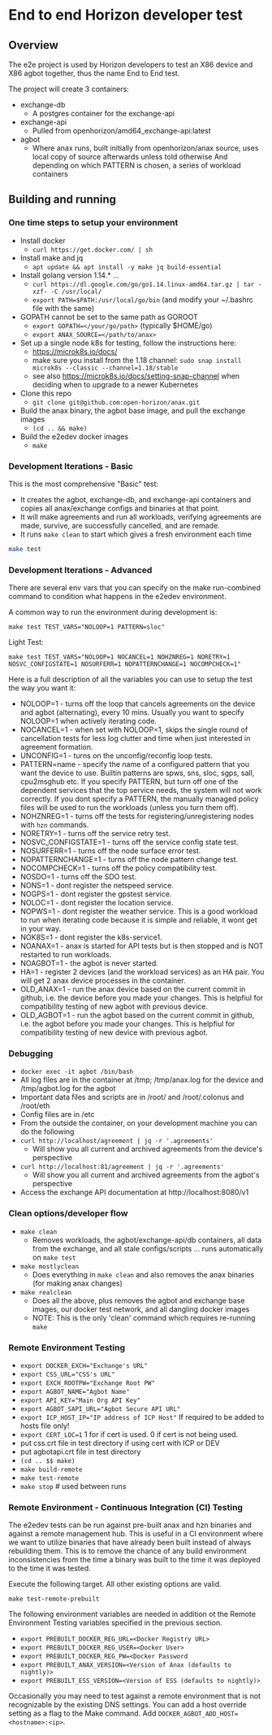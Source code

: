 # End to end Horizon developer test

## Overview

The e2e project is used by Horizon developers to test an X86 device and X86 agbot together, thus the name End to End test.

The project will create 3 containers:
- exchange-db
  - A postgres container for the exchange-api
- exchange-api
  - Pulled from openhorizon/amd64_exchange-api:latest
- agbot
  - Where anax runs, built initially from openhorizon/anax source, uses local copy of source afterwards unless told otherwise
And depending on which PATTERN is chosen, a series of workload containers

## Building and running

### One time steps to setup your environment
- Install docker
  - `curl https://get.docker.com/ | sh`
- Install make and jq
  - `apt update && apt install -y make jq build-essential`
- Install golang version 1.14.* ...
  - `curl https://dl.google.com/go/go1.14.linux-amd64.tar.gz | tar -xzf- -C /usr/local/`
  - `export PATH=$PATH:/usr/local/go/bin` (and modify your ~/.bashrc file with the same)
- GOPATH cannot be set to the same path as GOROOT
  - `export GOPATH=</your/go/path>` (typically $HOME/go)
  - `export ANAX_SOURCE=</path/to/anax>`
- Set up a single node k8s for testing, follow the instructions here:
  - https://microk8s.io/docs/
  - make sure you install from the 1.18 channel: `sudo snap install microk8s --classic --channel=1.18/stable`
  - see also https://microk8s.io/docs/setting-snap-channel when deciding when to upgrade to a newer Kubernetes
- Clone this repo  
  - `git clone git@github.com:open-horizon/anax.git`
- Build the anax binary, the agbot base image, and pull the exchange images
  - `(cd .. && make)`
- Build the e2edev docker images
  - `make`

### Development Iterations - Basic
This is the most comprehensive "Basic" test:

- It creates the agbot, exchange-db, and exchange-api containers and copies all anax/exchange configs and binaries at that point.
- It will make agreements and run all workloads, verifying agreements are made, survive, are successfully cancelled, and are remade.
- It runs `make clean` to start which gives a fresh environment each time

```bash
make test
```


### Development Iterations - Advanced
There are several env vars that you can specify on the make run-combined command to condition what happens in the e2edev environment.

A common way to run the environment during development is:

```
make test TEST_VARS="NOLOOP=1 PATTERN=sloc"
```

Light Test:

```
make test TEST_VARS="NOLOOP=1 NOCANCEL=1 NOHZNREG=1 NORETRY=1 NOSVC_CONFIGSTATE=1 NOSURFERR=1 NOPATTERNCHANGE=1 NOCOMPCHECK=1"
```

Here is a full description of all the variables you can use to setup the test the way you want it:
- NOLOOP=1 - turns off the loop that cancels agreements on the device and agbot (alternating), every 10 mins. Usually you want to specify NOLOOP=1 when actively iterating code.
- NOCANCEL=1 - when set with NOLOOP=1, skips the single round of cancellation tests for less log clutter and time when just interested in agreement formation.
- UNCONFIG=1 - turns on the unconfig/reconfig loop tests.
- PATTERN=name - specify the name of a configured pattern that you want the device to use. Builtin patterns are spws, sns, sloc, sgps, sall, cpu2msghub etc. If you specify PATTERN, but turn off one of the dependent services that the top service needs, the system will not work correctly. If you dont specify a PATTERN, the manually managed policy files will be used to run the workloads (unless you turn them off).
- NOHZNREG=1 - turns off the tests for registering/unregistering nodes with `hzn` commands.
- NORETRY=1 - turns off the service retry test.
- NOSVC_CONFIGSTATE=1 - turns off the service config state test.
- NOSURFERR=1 - turns off the node surface error test.
- NOPATTERNCHANGE=1 - turns off the node pattern change test.
- NOCOMPCHECK=1 - turns off the policy compatibility test.
- NOSDO=1 - turns off the SDO test.
- NONS=1 - dont register the netspeed service.
- NOGPS=1 - dont register the gpstest service.
- NOLOC=1 - dont register the location service.
- NOPWS=1 - dont register the weather service. This is a good workload to run when iterating code because it is simple and reliable, it wont get in your way.
- NOK8S=1 - dont register the k8s-service1.
- NOANAX=1 - anax is started for API tests but is then stopped and is NOT restarted to run workloads.
- NOAGBOT=1 - the agbot is never started.
- HA=1 - register 2 devices (and the workload services) as an HA pair. You will get 2 anax device processes in the container.
- OLD_ANAX=1 - run the anax device based on the current commit in github, i.e. the device before you made your changes. This is helpfiul for compatibility testing of new agbot with previous device.
- OLD_AGBOT=1 - run the agbot based on the current commit in github, i.e. the agbot before you made your changes. This is helpfiul for compatibility testing of new device with previous agbot.

### Debugging
- `docker exec -it agbot /bin/bash`
- All log files are in the container at /tmp; /tmp/anax.log for the device and /tmp/agbot.log for the agbot
- Important data files and scripts are in /root/ and /root/.colonus and /root/eth
- Config files are in /etc
- From the outside the container, on your development machine you can do the following
- `curl http://localhost/agreement | jq -r '.agreements'`
  - Will show you all current and archived agreements from the device's perspective
- `curl http://localhost:81/agreement | jq -r '.agreements'`
  - Will show you all current and archived agreements from the agbot's perspective
- Access the exchange API documentation at http://localhost:8080/v1

### Clean options/developer flow
- `make clean`
  - Removes workloads, the agbot/exchange-api/db containers, all data from the exchange, and all stale configs/scripts ... runs automatically on `make test`
- `make mostlyclean`
  - Does everything in `make clean` and also removes the anax binaries (for making anax changes)
- `make realclean`
  - Does all the above, plus removes the agbot and exchange base images, our docker test network, and all dangling docker images
  - NOTE: This is the only 'clean' command which requires re-running `make`

### Remote Environment Testing

- `export DOCKER_EXCH="Exchange's URL"`
- `export CSS_URL="CSS's URL"`
- `export EXCH_ROOTPW="Exchange Root PW"`
- `export AGBOT_NAME="Agbot Name"`
- `export API_KEY="Main Org API Key"`
- `export AGBOT_SAPI_URL="Agbot Secure API URL"`
- `export ICP_HOST_IP="IP address of ICP Host"` If required to be added to hosts file only!
- `export CERT_LOC=1` 1 for if cert is used. 0 if cert is not being used.
- put css.crt file in test directory if using cert with ICP or DEV
- put agbotapi.crt file in test directory
- `(cd .. $$ make)`
- `make build-remote`
- `make test-remote`
- `make stop` # used between runs

### Remote Environment - Continuous Integration (CI) Testing
The e2edev tests can be run against pre-built anax and hzn binaries and against a remote management hub. This is useful in a CI environment where we want to utilize binaries that have already been built instead of always rebuilding them. This is to remove the chance of any build environment inconsistencies from the time a binary was built to the time it was deployed to the time it was tested. 

Execute the following target. All other existing options are valid.
```
make test-remote-prebuilt
```
The following environment variables are needed in addition ot the Remote Environment Testing variables specified in the previous section.
- `export PREBUILT_DOCKER_REG_URL=<Docker Registry URL>`
- `export PREBUILT_DOCKER_REG_USER=<Docker User>`
- `export PREBUILT_DOCKER_REG_PW=<Docker Password`
- `export PREBUILT_ANAX_VERSION=<Version of Anax (defaults to nightly)>`
- `export PREBUILT_ESS_VERSION=<Version of ESS (defaults to nightly)>`

Occasionally you may need to test against a remote environment that is not recognizable by the existing DNS settings. You can add a host override setting as a flag to the Make command. Add `DOCKER_AGBOT_ADD_HOST=<hostname>:<ip>`.